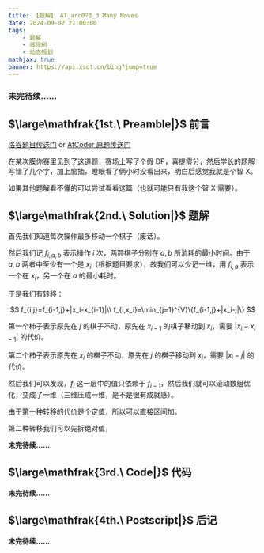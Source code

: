 ```yaml
---
title: 【题解】 AT_arc073_d Many Moves
date: 2024-09-02 21:00:00
tags: 
    - 题解
    - 线段树
    - 动态规划
mathjax: true
banner: https://api.xsot.cn/bing?jump=true
---
```


### 未完待续……

## $\large\mathfrak{1st.\ Preamble|}$ 前言

[洛谷题目传送门](https://www.luogu.com.cn/problem/AT_arc073_d) or [AtCoder 原题传送门](https://atcoder.jp/contests/arc073/tasks/arc073_d)

在某次膜你赛里见到了这道题，赛场上写了个假 DP，喜提零分，然后学长的题解写错了几个字，加上脑抽，瞪眼看了俩小时没看出来，明白后感觉我就是个智 X。

如果其他题解看不懂的可以尝试看看这篇（也就可能只有我这个智 X 需要）。

## $\large\mathfrak{2nd.\ Solution|}$ 题解

首先我们知道每次操作最多移动一个棋子（废话）。

然后我们记 $f_{i,a,b}$ 表示操作 $i$ 次，两颗棋子分别在 $a,b$ 所消耗的最小时间。由于 $a,b$ 两者中至少有一个是 $x_i$（根据题目要求），故我们可以少记一维，用 $f_{i,a}$ 表示一个在 $x_i$，另一个在 $a$​ 的最小耗时。

于是我们有转移：

$$
f_{i,j}=f_{i-1,j}+|x_i-x_{i-1}|\\
f_{i,x_i}=\min_{j=1}^{V}\{f_{i-1,j}+|x_i-j|\}
$$

第一个柿子表示原先在 $j$ 的棋子不动，原先在 $x_{i-1}$ 的棋子移动到 $x_i$，需要 $|x_i-x_{i-1}|$ 的代价。

第二个柿子表示原先在 $x_i$ 的棋子不动，原先在 $j$ 的棋子移动到 $x_i$，需要 $|x_i-j|$ 的代价。

然后我们可以发现，$f_i$ 这一层中的值只依赖于 $f_{i-1}$，然后我们就可以滚动数组优化，变成了一维（三维压成一维，是不是很有成就感）。

由于第一种转移的代价是个定值，所以可以直接区间加。

第二种转移我们可以先拆绝对值，

**未完待续……**

## $\large\mathfrak{3rd.\ Code|}$ 代码

**未完待续……**

## $\large\mathfrak{4th.\ Postscript|}$ 后记

**未完待续……**
